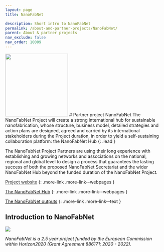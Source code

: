 ```yaml
---
layout: page
title: NanoFabNet

description: Short intro to NanoFabNet
permalink: /about-and-partner-projects/NanoFabNet/
parent: About & partner projects
nav_exclude: false
nav_order: 10009
---
```

<img src="{{ site.baseurl }}/images/logos/NanoFabNet.png" width="200" class="image--right" />
#  Partner project NanoFabNet
The NanoFabNet Project will create a strong international hub for sustainable nanofabrication, whose structure, business model, detailed strategies and action plans are designed, agreed and carried by its international stakeholders during the Project duration, in order to yield a self-sustaining collaboration platform: the NanoFabNet Hub 
{: .lead }

The NanoFabNet Project Partners are using their long experience with establishing and growing networks and associations on the national, regional and global level to design a process that guarantees the lasting success of both the proposed NanoFabNet Secretariat and the wider NanoFabNet Hub beyond the funded duration of the NanoFabNet Project.

[Project website](https://nanofabnet.eu/)
{: .more-link .more-link--webpages }

[The NanoFabNet Hub](https://www.nanofabnet.net)
{: .more-link .more-link--webpages }

[The NanoFabNet outputs](https://www.nanofabnet.net/press-media-nanofabnet/#publications)
{: .more-link .more-link--text }

## Introduction to NanoFabNet
![](https://nanofabnet.eu/wp-content/uploads/2020/03/20200301_NanoFabNet-Project-768x598.png)


_NanoFabNet is a 2.5 year project funded by the European Commission within Horizon2020 (Grant Agreement 886171; 2020 - 2022)._
